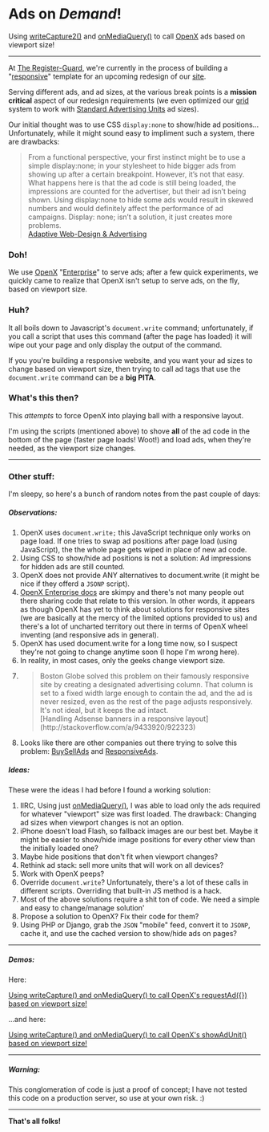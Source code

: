 # Ads on _Demand_!

Using [writeCapture2()](https://github.com/iamnoah/writeCapture/tree/writeCapture2) and [onMediaQuery()](https://github.com/JoshBarr/js-media-queries) to call [OpenX](http://www.openx.com) ads based on viewport size! 

---

At [The Register-Guard](http://www.registerguard.com), we're currently in the process of building a "[responsive](http://en.wikipedia.org/wiki/Responsive_Web_Design)" template for an upcoming redesign of our [site](http://www.registerguard.com).

Serving different ads, and ad sizes, at the various break points is a **mission critical** aspect of our redesign requirements (we even optimized our [grid](https://github.com/registerguard/newsstand) system to work with [Standard Advertising Units](http://www.iab.net/ad_unit) ad sizes). 

Our initial thought was to use CSS `display:none` to show/hide ad positions… Unfortunately, while it might sound easy to impliment such a system, there are drawbacks:

> From a functional perspective, your first instinct might be to use a simple display:none; in your stylesheet to hide bigger ads from showing up after a certain breakpoint. However, it’s not that easy.  
> What happens here is that the ad code is still being loaded, the impressions are counted for the advertiser, but their ad isn’t being shown. Using display:none to hide some ads would result in skewed numbers and would definitely affect the performance of ad campaigns. Display: none; isn’t a solution, it just creates more problems.  
> [Adaptive Web-Design & Advertising](http://blog.buysellads.com/2012/01/adaptive-web-design-advertising/)

### Doh!
 
We use [OpenX](http://www.openx.com) "[Enterprise](http://openx.com/support/log-in)" to serve ads; after a few quick experiments, we quickly came to realize that OpenX isn't setup to serve ads, on the fly, based on viewport size.

### Huh?

It all boils down to Javascript's `document.write` command; unfortunately, if you call a script that uses this command (after the page has loaded) it will wipe out your page and only display the output of the command.

If you you're building a responsive website, and you want your ad sizes to change based on viewport size, then trying to call ad tags that use the `document.write` command can be a **big PITA**.

### What's this then?

This *attempts* to force OpenX into playing ball with a responsive layout.

I'm using the scripts (mentioned above) to shove **all** of the ad code in the bottom of the page (faster page loads! Woot!) and load ads, when they're needed, as the viewport size changes.

---

### Other stuff:

I'm sleepy, so here's a bunch of random notes from the past couple of days:

##### Observations:

1. OpenX uses `document.write;` this JavaScript technique only works on page load. If one tries to swap ad positions after page load (using JavaScript), the the whole page gets wiped in place of new ad code.
1. Using CSS to show/hide ad positions is not a solution: Ad impressions for hidden ads are still counted.
1. OpenX does not provide ANY alternatives to document.write (it might be nice if they offerd a `JSONP` script).
1. [OpenX Enterprise docs](http://www.openx.com/docs/openx_help_center/content/gettingstarted.html) are skimpy and there's not many people out there sharing code that relate to this version. In other words, it appears as though OpenX has yet to think about solutions for responsive sites (we are basically at the mercy of the limited options provided to us) and there's a lot of uncharted territory out there in terms of OpenX wheel inventing (and responsive ads in general). 
1. OpenX has used document.write for a long time now, so I suspect they're not going to change anytime soon (I hope I'm wrong here).
1. In reality, in most cases, only the geeks change viewport size. 
1. <blockquote>Boston Globe solved this problem on their famously responsive site by creating a designated advertising column. That column is set to a fixed width large enough to contain the ad, and the ad is never resized, even as the rest of the page adjusts responsively. It's not ideal, but it keeps the ad intact.<br>[Handling Adsense banners in a responsive layout](http://stackoverflow.com/a/9433920/922323)</blockquote>
1. Looks like there are other companies out there trying to solve this problem: [BuySellAds](http://buysellads.com/publishers/pro) and [ResponsiveAds](http://responsiveads.com/).

##### Ideas:

These were the ideas I had before I found a working solution:

1. IIRC, Using just [onMediaQuery()](https://github.com/JoshBarr/js-media-queries), I was able to load only the ads required for whatever "viewport" size was first loaded. The drawback: Changing ad sizes when viewport changes is not an option. 
1. iPhone doesn't load Flash, so fallback images are our best bet. Maybe it might be easier to show/hide image positions for every other view than the initially loaded one?
1. Maybe hide positions that don't fit when viewport changes?
1. Rethink ad stack: sell more units that will work on all devices?
1. Work with OpenX peeps?
1. Override `document.write`? Unfortunately, there's a lot of these calls in different scripts. Overriding that built-in JS method is a hack. 
1. Most of the above solutions require a shit ton of code. We need a simple and easy to change/manage solution'
1. Propose a solution to OpenX? Fix their code for them?
1. Using PHP or Django, grab the `JSON` "mobile" feed, convert it to `JSONP`, cache it, and use the cached version to show/hide ads on pages? 

---

##### Demos:

Here:

[Using writeCapture() and onMediaQuery() to call OpenX's requestAd({}) based on viewport size!](http://registerguard.github.com/ads-on-demand/ads-on-demand/demo1.html)

...and here:

[Using writeCapture() and onMediaQuery() to call OpenX's showAdUnit() based on viewport size!](http://registerguard.github.com/ads-on-demand/ads-on-demand/demo2.html)

---

##### Warning:

This conglomeration of code is just a proof of concept; I have not tested this code on a production server, so use at your own risk. :)

---

**That's all folks!**
